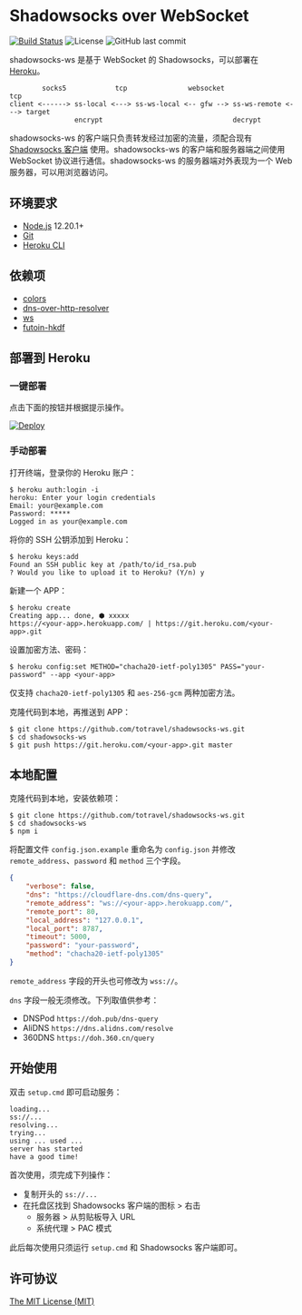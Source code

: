 
# Shadowsocks over WebSocket

[![Build Status](https://travis-ci.org/totravel/shadowsocks-ws.svg?branch=master)](https://travis-ci.org/totravel/shadowsocks-ws)
![License](https://img.shields.io/github/license/totravel/shadowsocks-ws)
![GitHub last commit](https://img.shields.io/github/last-commit/totravel/shadowsocks-ws)

shadowsocks-ws 是基于 WebSocket 的 Shadowsocks，可以部署在 [Heroku](https://www.heroku.com/)。

```
        socks5            tcp               websocket                tcp
client <------> ss-local <---> ss-ws-local <-- gfw --> ss-ws-remote <---> target
                encrypt                                decrypt
```

shadowsocks-ws 的客户端只负责转发经过加密的流量，须配合现有 [Shadowsocks 客户端](https://github.com/shadowsocks/shadowsocks-windows) 使用。shadowsocks-ws 的客户端和服务器端之间使用 WebSocket 协议进行通信。shadowsocks-ws 的服务器端对外表现为一个 Web 服务器，可以用浏览器访问。

## 环境要求

- [Node.js](https://nodejs.org/zh-cn/download/current) 12.20.1+
- [Git](https://gitforwindows.org/)
- [Heroku CLI](https://devcenter.heroku.com/articles/heroku-cli)

## 依赖项

- [colors](https://github.com/Marak/colors.js)
- [dns-over-http-resolver](https://github.com/vasco-santos/dns-over-http-resolver)
- [ws](https://github.com/websockets/ws)
- [futoin-hkdf](https://github.com/futoin/util-js-hkdf)

## 部署到 Heroku

### 一键部署

点击下面的按钮并根据提示操作。

[![Deploy](https://www.herokucdn.com/deploy/button.svg)](https://heroku.com/deploy?template=https://github.com/lucyKI/shadowsocks-ws)

### 手动部署

打开终端，登录你的 Heroku 账户：

```shell
$ heroku auth:login -i
heroku: Enter your login credentials
Email: your@example.com
Password: *****
Logged in as your@example.com
```

将你的 SSH 公钥添加到 Heroku：

```shell
$ heroku keys:add
Found an SSH public key at /path/to/id_rsa.pub
? Would you like to upload it to Heroku? (Y/n) y
```

新建一个 APP：

```shell
$ heroku create
Creating app... done, ⬢ xxxxx
https://<your-app>.herokuapp.com/ | https://git.heroku.com/<your-app>.git
```

设置加密方法、密码：

```shell
$ heroku config:set METHOD="chacha20-ietf-poly1305" PASS="your-password" --app <your-app>
```

仅支持 `chacha20-ietf-poly1305` 和 `aes-256-gcm` 两种加密方法。

克隆代码到本地，再推送到 APP：

```shell
$ git clone https://github.com/totravel/shadowsocks-ws.git
$ cd shadowsocks-ws
$ git push https://git.heroku.com/<your-app>.git master
```

## 本地配置

克隆代码到本地，安装依赖项：

```shell
$ git clone https://github.com/totravel/shadowsocks-ws.git
$ cd shadowsocks-ws
$ npm i
```

将配置文件 `config.json.example` 重命名为 `config.json` 并修改 `remote_address`、`password` 和 `method` 三个字段。

```json
{
    "verbose": false,
    "dns": "https://cloudflare-dns.com/dns-query",
    "remote_address": "ws://<your-app>.herokuapp.com/",
    "remote_port": 80,
    "local_address": "127.0.0.1",
    "local_port": 8787,
    "timeout": 5000,
    "password": "your-password",
    "method": "chacha20-ietf-poly1305"
}
```

`remote_address` 字段的开头也可修改为 `wss://`。

`dns` 字段一般无须修改。下列取值供参考：

- DNSPod `https://doh.pub/dns-query`
- AliDNS `https://dns.alidns.com/resolve`
- 360DNS `https://doh.360.cn/query`

## 开始使用

双击 `setup.cmd` 即可启动服务：

```shell
loading...
ss://...
resolving...
trying...
using ... used ...
server has started
have a good time!
```

首次使用，须完成下列操作：

- 复制开头的 `ss://...`
- 在托盘区找到 Shadowsocks 客户端的图标 > 右击
    - 服务器 > 从剪贴板导入 URL
    - 系统代理 > PAC 模式

此后每次使用只须运行 `setup.cmd` 和 Shadowsocks 客户端即可。

## 许可协议

[The MIT License (MIT)](http://opensource.org/licenses/MIT)
